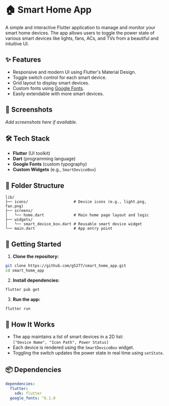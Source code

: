 
# 🏠 Smart Home App

A simple and interactive Flutter application to manage and monitor your smart home devices. The app allows users to toggle the power state of various smart devices like lights, fans, ACs, and TVs from a beautiful and intuitive UI.

## ✨ Features

- Responsive and modern UI using Flutter's Material Design.
- Toggle switch control for each smart device.
- Grid layout to display smart devices.
- Custom fonts using [Google Fonts](https://pub.dev/packages/google_fonts).
- Easily extendable with more smart devices.

## 📱 Screenshots

*Add screenshots here if available.*

## 🛠️ Tech Stack

- **Flutter** (UI toolkit)
- **Dart** (programming language)
- **Google Fonts** (custom typography)
- **Custom Widgets** (e.g., `SmartDeviceBox`)

## 📂 Folder Structure

```
lib/
├── icons/                    # Device icons (e.g., light.png, fan.png)
├── screens/
│   └── home.dart             # Main home page layout and logic
├── widgets/
│   └── smart_device_box.dart # Reusable smart device widget
└── main.dart                 # App entry point
```

## 🚀 Getting Started

1. **Clone the repository:**

```bash
git clone https://github.com/g5277/smart_home_app.git
cd smart_home_app
```

2. **Install dependencies:**

```bash
flutter pub get
```

3. **Run the app:**

```bash
flutter run
```

## 🧩 How It Works

- The app maintains a list of smart devices in a 2D list:  
  `["Device Name", "Icon Path", Power Status]`
- Each device is rendered using the `SmartDeviceBox` widget.
- Toggling the switch updates the power state in real time using `setState`.

## 📦 Dependencies

```yaml
dependencies:
  flutter:
    sdk: flutter
  google_fonts: ^6.1.0
```